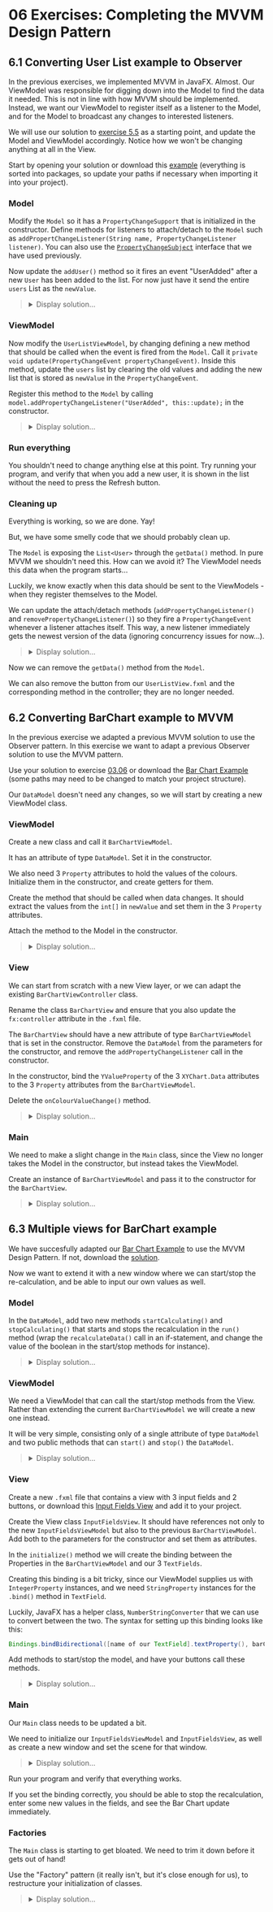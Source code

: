 # 06 Exercises: Completing the MVVM Design Pattern 

## 6.1 Converting User List example to Observer

In the previous exercises, we implemented MVVM in JavaFX. Almost. Our ViewModel was responsible for digging down into the Model to find the data it needed. This is not in line with how MVVM should be implemented. Instead, we want our ViewModel to register itself as a listener to the Model, and for the Model to broadcast any changes to interested listeners.

We will use our solution to [exercise 5.5](https://github.com/MichaelViuff/SDJ2/tree/main/05%20MVVM%201#55-organizing-everything) as a starting point, and update the Model and ViewModel accordingly. Notice how we won't be changing anything at all in the View.

Start by opening your solution or download this [example](/05%20MVVM%201/Examples/Factories) (everything is sorted into packages, so update your paths if necessary when importing it into your project).

### Model

Modify the `Model` so it has a `PropertyChangeSupport` that is initialized in the constructor. Define methods for listeners to attach/detach to the `Model` such as `addPropertChangeListener(String name, PropertyChangeListener listener)`. You can also use the [`PropertyChangeSubject`](/03%20Observer%20Pattern/Examples/PropertyChangeSubject.java) interface that we have used previously.

Now update the `addUser()` method so it fires an event "UserAdded" after a new `User` has been added to the list. For now just have it send the entire `users` List as the `newValue`.

<blockquote>
<details>
<summary>Display solution...</summary>

```java
public void addUser(String username, String password, int age)
{
    if(username.length() <= 20 && password.length() >= 8)
    {
        users.add(new User(username, password, age));
        support.firePropertyChange("UserAdded", null, users);
    }
}

@Override
public void addPropertyChangeListener(PropertyChangeListener listener)
{
    support.addPropertyChangeListener(listener);
}

@Override
public void addPropertyChangeListener(String name, PropertyChangeListener listener)
{
    support.addPropertyChangeListener(name, listener);
}

@Override
public void removePropertyChangeListener(PropertyChangeListener listener)
{
    support.removePropertyChangeListener(listener);
}

@Override
public void removePropertyChangeListener(String name, PropertyChangeListener listener)
{
    support.removePropertyChangeListener(name, listener);
}
}
```
</details>
</blockquote>

### ViewModel

Now modify the `UserListViewModel`, by changing defining a new method that should be called when the event is fired from the `Model`. Call it `private void update(PropertyChangeEvent propertyChangeEvent)`. Inside this method, update the `users` list by clearing the old values and adding the new list that is stored as `newValue` in the `PropertyChangeEvent`.

Register this method to the `Model` by calling `model.addPropertyChangeListener("UserAdded", this::update);` in the constructor.

<blockquote>
<details>
<summary>Display solution...</summary>

```java
public UserListViewModel(Model model)
{
    this.model = model;
    users = FXCollections.observableArrayList();
    refresh();
    model.addPropertyChangeListener("UserAdded", this::update);
}

private void update(PropertyChangeEvent propertyChangeEvent)
{
    List<User> newUsers = (List<User>) propertyChangeEvent.getNewValue();
    users.clear();
    users.addAll(newUsers);
}

public void refresh()
{
    users.clear();
    users.addAll(model.getUsers());
}
```
</details>
</blockquote>




### Run everything

You shouldn't need to change anything else at this point. Try running your program, and verify that when you add a new user, it is shown in the list without the need to press the Refresh button.

### Cleaning up

Everything is working, so we are done. Yay!

But, we have some smelly code that we should probably clean up.

The `Model` is exposing the `List<User>` through the `getData()` method. In pure MVVM we shouldn't need this. How can we avoid it? The ViewModel needs this data when the program starts...

Luckily, we know exactly when this data should be sent to the ViewModels - when they register themselves to the Model. 

We can update the attach/detach methods (`addPropertyChangeListener()` and `removePropertyChangeListener()`) so they fire a `PropertyChangeEvent` whenever a listener attaches itself. This way, a new listener immediately gets the newest version of the data (ignoring concurrency issues for now...).

<blockquote>
<details>
<summary>Display solution...</summary>

```java
@Override
public void addPropertyChangeListener(PropertyChangeListener listener)
{
    support.addPropertyChangeListener(listener);
    listener.propertyChange(new PropertyChangeEvent(this, null, null, users));
}

@Override
public void addPropertyChangeListener(String name, PropertyChangeListener listener)
{
    support.addPropertyChangeListener(name, listener);
    listener.propertyChange(new PropertyChangeEvent(this, name, null, users));
}
```
</details>
</blockquote>

Now we can remove the `getData()` method from the `Model`.

We can also remove the button from our `UserListView.fxml` and the corresponding method in the controller; they are no longer needed.

## 6.2 Converting BarChart example to MVVM

In the previous exercise we adapted a previous MVVM solution to use the Observer pattern. In this exercise we want to adapt a previous Observer solution to use the MVVM pattern.

Use your solution to exercise [03.06](https://github.com/MichaelViuff/SDJ2/tree/main/03%20Observer%20Pattern#36-data-representation) or download the [Bar Chart Example](https://github.com/MichaelViuff/SDJ2/tree/main/03%20Observer%20Pattern/Examples/JavaFX%20Charts) (some paths may need to be changed to match your project structure).

Our `DataModel` doesn't need any changes, so we will start by creating a new ViewModel class.

### ViewModel

Create a new class and call it `BarChartViewModel`.

It has an attribute of type `DataModel`. Set it in the constructor. 

We also need 3 `Property` attributes to hold the values of the colours. Initialize them in the constructor, and create getters for them.

Create the method that should be called when data changes. It should extract the values from the `int[]` in `newValue` and set them in the 3 `Property` attributes.

Attach the method to the Model in the constructor.

<blockquote>
<details>
<summary>Display solution...</summary>

```java
import javafx.beans.property.IntegerProperty;
import javafx.beans.property.SimpleIntegerProperty;
import java.beans.PropertyChangeEvent;

public class BarChartViewModel
{
    private DataModel model;
    private Property redProperty;
    private Property greenProperty;
    private Property blueProperty;

    public BarChartViewModel(DataModel model)
    {
        this.model = model;
        model.addPropertyChangeListener("DataChange", this::onColourValueChange);
        redProperty = new SimpleIntegerProperty();
        greenProperty = new SimpleIntegerProperty();
        blueProperty = new SimpleIntegerProperty();
    }

    public Property getRedProperty()
    {
        return redProperty;
    }

    public Property getGreenProperty()
    {
        return greenProperty;
    }

    public Property getBlueProperty()
    {
        return blueProperty;
    }

    private void onColourValueChange(PropertyChangeEvent event)
    {
        int[] newValues = (int[]) event.getNewValue();
        redProperty.setValue(newValues[0]);
        greenProperty.setValue(newValues[1]);
        blueProperty.setValue(newValues[2]);
    }
}
```
</details>
</blockquote>

### View

We can start from scratch with a new View layer, or we can adapt the existing `BarChartViewController` class. 

Rename the class `BarChartView` and ensure that you also update the `fx:controller` attribute in the `.fxml` file. 

The `BarChartView` should have a new attribute of type `BarChartViewModel` that is set in the constructor. Remove the `DataModel` from the parameters for the constructor, and remove the `addPropertyChangeListener` call in the constructor.

In the constructor, bind the `YValueProperty` of the 3 `XYChart.Data` attributes to the 3 `Property` attributes from the `BarChartViewModel`.

Delete the `onColourValueChange()` method.

<blockquote>
<details>
<summary>Display solution...</summary>

```java
import javafx.fxml.FXML;
import javafx.scene.Node;
import javafx.scene.chart.BarChart;
import javafx.scene.chart.CategoryAxis;
import javafx.scene.chart.NumberAxis;
import javafx.scene.chart.XYChart;

public class BarChartView
{

    @FXML
    private BarChart<String, Integer> barChart;
    @FXML
    private CategoryAxis xAxis = new CategoryAxis();
    @FXML
    private NumberAxis yAxis = new NumberAxis();

    private BarChartViewModel viewModel;
    private XYChart.Series<String, Integer> dataSeries;
    private XYChart.Data<String, Integer> redData;
    private XYChart.Data<String, Integer> greenData;
    private XYChart.Data<String, Integer> blueData;

    public BarChartView(BarChartViewModel viewModel)
    {
        this.viewModel = viewModel;

        redData = new XYChart.Data("Red", 0);
        greenData = new XYChart.Data("Green", 0);
        blueData = new XYChart.Data("Blue", 0);

        redData.YValueProperty().bindBidirectional(viewModel.redProperty());
        greenData.YValueProperty().bindBidirectional(viewModel.greenProperty());
        blueData.YValueProperty().bindBidirectional(viewModel.blueProperty());

        dataSeries = new XYChart.Series();
        dataSeries.getData().addAll(redData, greenData, blueData);
    }

    public void initialize()
    {
        xAxis.setLabel("Colours");
        yAxis.setLabel("Value");
        yAxis.setAutoRanging(false);
        yAxis.setLowerBound(0);
        yAxis.setUpperBound(100);

        barChart.setTitle("Data Representation");
        barChart.setLegendVisible(false);
        barChart.getData().add(dataSeries);

        Node node = barChart.lookup(".data0.chart-bar");
        node.setStyle("-fx-bar-fill: red");
        node = barChart.lookup(".data1.chart-bar");
        node.setStyle("-fx-bar-fill: green");
        node = barChart.lookup(".data2.chart-bar");
        node.setStyle("-fx-bar-fill: blue");
    }
}
```
</details>
</blockquote>

### Main

We need to make a slight change in the `Main` class, since the View no longer takes the Model in the constructor, but instead takes the ViewModel.

Create an instance of `BarChartViewModel` and pass it to the constructor for the `BarChartView`.

<blockquote>
<details>
<summary>Display solution...</summary>

```java
import javafx.application.Application;
import javafx.fxml.FXMLLoader;
import javafx.scene.Scene;
import javafx.stage.Stage;

public class Main extends Application
{
    public static void main(String[] args)
    {
        launch();
    }

    @Override
    public void start(Stage primaryStage) throws Exception {
        DataModel model = new DataModel();
        BarChartViewModel viewModel = new BarChartViewModel(model);

        FXMLLoader fxmlLoader = new FXMLLoader(getClass().getResource("BarChartView.fxml"));
        fxmlLoader.setControllerFactory(controllerClass -> new BarChartView(viewModel));

        Scene scene = new Scene(fxmlLoader.load(), 800, 600);
        primaryStage.setTitle("Data Representation");
        primaryStage.setScene(scene);
        primaryStage.show();

        Thread dataModelThread = new Thread(model);
        dataModelThread.setDaemon(true);
        dataModelThread.start();
    }
}
```
</details>
</blockquote>


## 6.3 Multiple views for BarChart example

We have succesfully adapted our [Bar Chart Example](https://github.com/MichaelViuff/SDJ2/tree/main/03%20Observer%20Pattern/Examples/JavaFX%20Charts) to use the MVVM Design Pattern. If not, download the [solution](/06%20MVVM%202/Examples/BarChartMVVM).

Now we want to extend it with a new window where we can start/stop the re-calculation, and be able to input our own values as well.

### Model

In the `DataModel`, add two new methods `startCalculating()` and `stopCalculating()` that starts and stops the recalculation in the `run()` method (wrap the `recalculateData()` call in an if-statement, and change the value of the boolean in the start/stop methods for instance).

<blockquote>
<details>
<summary>Display solution...</summary>

```java
private boolean shouldCalculateData;

public DataModel()
{
    propertyChangeSupport = new PropertyChangeSupport(this);
    startCalculating();
}

public void startCalculating()
{
    this.shouldCalculateData = true;
}

public void stopCalculating()
{
    this.shouldCalculateData = false;
}

@Override
public void run()
{
    while (true)
    {
        if(shouldCalculateData)
        {
            recalculateData();
        }
        try
        {
            Thread.sleep(1000);
        }
        catch (InterruptedException e)
        {
            e.printStackTrace();
        }
    }
}
```
</details>
</blockquote>

### ViewModel

We need a ViewModel that can call the start/stop methods from the View. Rather than extending the current `BarChartViewModel` we will create a new one instead.

It will be very simple, consisting only of a single attribute of type `DataModel` and two public methods that can `start()` and `stop()` the `DataModel`.

<blockquote>
<details>
<summary>Display solution...</summary>

```java
public class InputFieldsViewModel
{
    private DataModel model;

    public InputFieldsViewModel(DataModel model)
    {
        this.model = model;
    }

    public void startPressed()
    {
        model.start();
    }

    public void stopPressed()
    {
        model.stop();
    }
}
```
</details>
</blockquote>

### View

Create a new `.fxml` file that contains a view with 3 input fields and 2 buttons, or download this [Input Fields View](/05%20MVVM%202/Examples/InputFieldsView.fxml) and add it to your project.

Create the View class `InputFieldsView`. It should have references not only to the new `InputFieldsViewModel` but also to the previous `BarChartViewModel`. Add both to the parameters for the constructor and set them as attributes.

In the `initialize()` method we will create the binding between the Properties in the `BarChartViewModel` and our 3 `TextFields`.

Creating this binding is a bit tricky, since our ViewModel supplies us with `IntegerProperty` instances, and we need `StringProperty` instances for the `.bind()` method in `TextField`.

Luckily, JavaFX has a helper class, `NumberStringConverter` that we can use to convert between the two. The syntax for setting up this binding looks like this:

```java
Bindings.bindBidirectional([name of our TextField].textProperty(), barChartViewModel.redProperty(), new NumberStringConverter());
```

Add methods to start/stop the model, and have your buttons call these methods.

<blockquote>
<details>
<summary>Display solution...</summary>

```java
import javafx.beans.binding.Bindings;
import javafx.scene.control.TextField;
import javafx.fxml.FXML;
import javafx.util.converter.NumberStringConverter;

public class InputFieldsView
{
    @FXML
    private TextField redField;
    @FXML
    private TextField greenField;
    @FXML
    private TextField blueField;

    private InputFieldsViewModel inputFieldsViewModel;
    private BarChartViewModel barChartViewModel;

    public InputFieldsView(InputFieldsViewModel inputFieldsViewModel, BarChartViewModel barChartViewModel)
    {
        this.inputFieldsViewModel = inputFieldsViewModel;
        this.barChartViewModel = barChartViewModel;
    }

    public void initialize()
    {
        Bindings.bindBidirectional(redField.textProperty(), barChartViewModel.redProperty(), new NumberStringConverter());
        Bindings.bindBidirectional(greenField.textProperty(), barChartViewModel.greenProperty(), new NumberStringConverter());
        Bindings.bindBidirectional(blueField.textProperty(), barChartViewModel.blueProperty(), new NumberStringConverter());
    }

    public void onButtonStartPressed()
    {
        inputFieldsViewModel.startPressed();
    }

    public void onButtonStopPressed()
    {
        inputFieldsViewModel.stopPressed();
    }
}
```
</details>
</blockquote>

### Main

Our `Main` class needs to be updated a bit.

We need to initialize our `InputFieldsViewModel` and `InputFieldsView`, as well as create a new window and set the scene for that window.

<blockquote>
<details>
<summary>Display solution...</summary>

```java
import javafx.application.Application;
import javafx.fxml.FXMLLoader;
import javafx.scene.Scene;
import javafx.stage.Stage;

public class Main extends Application
{
    public static void main(String[] args)
    {
        launch();
    }

    @Override
    public void start(Stage primaryStage) throws Exception {
        DataModel model = new DataModel();
        BarChartViewModel barChartViewModel = new BarChartViewModel(model);
        InputFieldsViewModel inputFieldsViewModel = new InputFieldsViewModel(model);

        FXMLLoader fxmlLoader = new FXMLLoader(getClass().getResource("BarChartView.fxml"));
        fxmlLoader.setControllerFactory(controllerClass -> new BarChartView(barChartViewModel));

        Scene scene = new Scene(fxmlLoader.load(), 800, 600);
        primaryStage.setTitle("Bar Chart");
        primaryStage.setScene(scene);
        primaryStage.show();

        fxmlLoader = new FXMLLoader(getClass().getResource("InputFieldsView.fxml"));
        fxmlLoader.setControllerFactory(controllerClass -> new InputFieldsView(inputFieldsViewModel, barChartViewModel));

        Stage secondaryStage = new Stage();
        Scene secondaryScene = new Scene(fxmlLoader.load(), 800, 600);
        secondaryStage.setTitle("Input Fields");
        secondaryStage.setScene(secondaryScene);
        secondaryStage.show();

        Thread dataModelThread = new Thread(model);
        dataModelThread.setDaemon(true);
        dataModelThread.start();
    }
}
```
</details>
</blockquote>

Run your program and verify that everything works.

If you set the binding correctly, you should be able to stop the recalculation, enter some new values in the fields, and see the Bar Chart update immediately.

### Factories

The `Main` class is starting to get bloated. We need to trim it down before it gets out of hand!

Use the "Factory" pattern (it really isn't, but it's close enough for us), to restructure your initialization of classes.

<blockquote>
<details>
<summary>Display solution...</summary>

```java
public class ModelFactory
{
    private DataModel model;
    
    public DataModel getModel()
    {
        if (model == null)
        {
            model = new DataModel();
        }
        return model;
    }
}
```

```java
public class ViewModelFactory
{
    private ModelFactory modelFactory;
    private BarChartViewModel barChartViewModel;
    private InputFieldsViewModel inputFieldsViewModel;
    
    public BarChartViewModel getBarChartViewModel()
    {
        if (barChartViewModel == null)
        {
            barChartViewModel = new BarChartViewModel(modelFactory.getModel());
        }
        return barChartViewModel;
    }
    
    public InputFieldsViewModel getInputFieldsViewModel()
    {
        if (inputFieldsViewModel == null)
        {
            inputFieldsViewModel = new InputFieldsViewModel(modelFactory.getModel());
        }
        return inputFieldsViewModel;
    }
}
```

```java
import javafx.fxml.FXMLLoader;
import javafx.scene.Scene;
import javafx.stage.Stage;

import java.io.IOException;

public class ViewFactory
{
    private ViewModelFactory viewModelFactory;
    private BarChartView barChartView;
    private InputFieldsView inputFieldsView;

    public ViewFactory(ViewModelFactory viewModelFactory)
    {
        this.viewModelFactory = viewModelFactory;
    }

    public BarChartView getBarChartView() throws IOException
    {
        if (barChartView == null)
        {
            FXMLLoader fxmlLoader = new FXMLLoader(getClass().getResource("BarChartView.fxml"));
            fxmlLoader.setControllerFactory(controllerClass -> new BarChartView(viewModelFactory.getBarChartViewModel()));

            Stage stage = new Stage();
            Scene scene = new Scene(fxmlLoader.load(), 800, 600);
            stage.setTitle("Bar Chart");
            stage.setScene(scene);
            stage.show();

            barChartView = fxmlLoader.getController();
        }
        return barChartView;
    }

    public InputFieldsView getInputFieldsView() throws IOException
    {
        if (inputFieldsView == null)
        {
            FXMLLoader fxmlLoader = new FXMLLoader(getClass().getResource("InputFieldsView.fxml"));
            fxmlLoader.setControllerFactory(controllerClass -> new InputFieldsView(viewModelFactory.getInputFieldsViewModel(), viewModelFactory.getBarChartViewModel()));

            Stage stage = new Stage();
            Scene scene = new Scene(fxmlLoader.load(), 800, 600);
            stage.setTitle("Input Fields");
            stage.setScene(scene);
            stage.show();

            inputFieldsView = fxmlLoader.getController();
        }
        return inputFieldsView;
    }

}
```

```java
import javafx.application.Application;
import javafx.stage.Stage;

public class Main extends Application
{
    public static void main(String[] args)
    {
        launch();
    }

    @Override
    public void start(Stage primaryStage) throws Exception {
        ModelFactory modelFactory = new ModelFactory();
        ViewModelFactory viewModelFactory = new ViewModelFactory(modelFactory);
        ViewFactory viewFactory = new ViewFactory(viewModelFactory);

        viewFactory.getBarChartView();
        viewFactory.getInputFieldsView();

        Thread dataModelThread = new Thread(modelFactory.getModel());
        dataModelThread.setDaemon(true);
        dataModelThread.start();
    }
}
```
</details>
</blockquote>